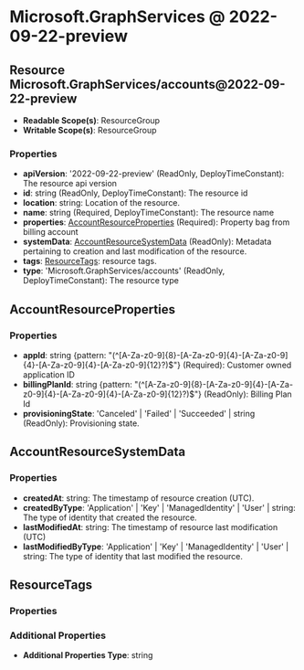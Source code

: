 # Microsoft.GraphServices @ 2022-09-22-preview

## Resource Microsoft.GraphServices/accounts@2022-09-22-preview
* **Readable Scope(s)**: ResourceGroup
* **Writable Scope(s)**: ResourceGroup
### Properties
* **apiVersion**: '2022-09-22-preview' (ReadOnly, DeployTimeConstant): The resource api version
* **id**: string (ReadOnly, DeployTimeConstant): The resource id
* **location**: string: Location of the resource.
* **name**: string (Required, DeployTimeConstant): The resource name
* **properties**: [AccountResourceProperties](#accountresourceproperties) (Required): Property bag from billing account
* **systemData**: [AccountResourceSystemData](#accountresourcesystemdata) (ReadOnly): Metadata pertaining to creation and last modification of the resource.
* **tags**: [ResourceTags](#resourcetags): resource tags.
* **type**: 'Microsoft.GraphServices/accounts' (ReadOnly, DeployTimeConstant): The resource type

## AccountResourceProperties
### Properties
* **appId**: string {pattern: "(^[A-Za-z0-9]{8}-[A-Za-z0-9]{4}-[A-Za-z0-9]{4}-[A-Za-z0-9]{4}-[A-Za-z0-9]{12}?)$"} (Required): Customer owned application ID
* **billingPlanId**: string {pattern: "(^[A-Za-z0-9]{8}-[A-Za-z0-9]{4}-[A-Za-z0-9]{4}-[A-Za-z0-9]{4}-[A-Za-z0-9]{12}?)$"} (ReadOnly): Billing Plan Id
* **provisioningState**: 'Canceled' | 'Failed' | 'Succeeded' | string (ReadOnly): Provisioning state.

## AccountResourceSystemData
### Properties
* **createdAt**: string: The timestamp of resource creation (UTC).
* **createdByType**: 'Application' | 'Key' | 'ManagedIdentity' | 'User' | string: The type of identity that created the resource.
* **lastModifiedAt**: string: The timestamp of resource last modification (UTC)
* **lastModifiedByType**: 'Application' | 'Key' | 'ManagedIdentity' | 'User' | string: The type of identity that last modified the resource.

## ResourceTags
### Properties
### Additional Properties
* **Additional Properties Type**: string

